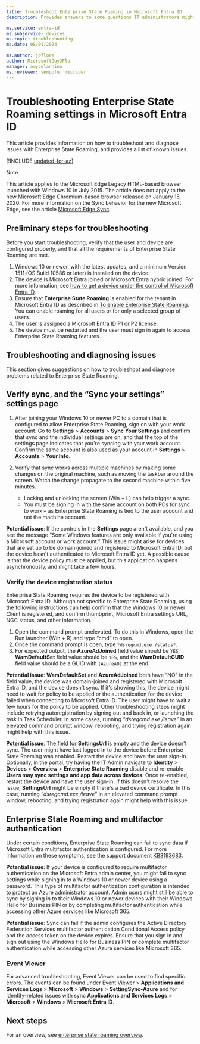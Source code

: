 ```yaml
---
title: Troubleshoot Enterprise State Roaming in Microsoft Entra ID
description: Provides answers to some questions IT administrators might have about settings and app data sync.

ms.service: entra-id
ms.subservice: devices
ms.topic: troubleshooting
ms.date: 08/01/2024

ms.author: joflore
author: MicrosoftGuyJFlo
manager: amycolannino
ms.reviewer: sempofu, micrider
---
```

# Troubleshooting Enterprise State Roaming settings in Microsoft Entra ID

This article provides information on how to troubleshoot and diagnose issues with Enterprise State Roaming, and provides a list of known issues.

[!INCLUDE [updated-for-az](~/includes/azure-docs-pr/updated-for-az.md)]

> [!NOTE]
> This article applies to the Microsoft Edge Legacy HTML-based browser launched with Windows 10 in July 2015. The article does not apply to the new Microsoft Edge Chromium-based browser released on January 15, 2020. For more information on the Sync behavior for the new Microsoft Edge, see the article [Microsoft Edge Sync](/deployedge/microsoft-edge-enterprise-sync).

## Preliminary steps for troubleshooting

Before you start troubleshooting, verify that the user and device are configured properly, and that all the requirements of Enterprise State Roaming are met.

1. Windows 10 or newer, with the latest updates, and a minimum Version 1511 (OS Build 10586 or later) is installed on the device.
1. The device is Microsoft Entra joined or Microsoft Entra hybrid joined. For more information, see [how to get a device under the control of Microsoft Entra ID](overview.md).
1. Ensure that **Enterprise State Roaming** is enabled for the tenant in Microsoft Entra ID as described in [To enable Enterprise State Roaming](enterprise-state-roaming-enable.md). You can enable roaming for all users or for only a selected group of users.
1. The user is assigned a Microsoft Entra ID P1 or P2 license.  
1. The device must be restarted and the user must sign in again to access Enterprise State Roaming features.

## Troubleshooting and diagnosing issues

This section gives suggestions on how to troubleshoot and diagnose problems related to Enterprise State Roaming.

## Verify sync, and the “Sync your settings” settings page

1. After joining your Windows 10 or newer PC to a domain that is configured to allow Enterprise State Roaming, sign on with your work account. Go to **Settings** > **Accounts** > **Sync Your Settings** and confirm that sync and the individual settings are on, and that the top of the settings page indicates that you're syncing with your work account. Confirm the same account is also used as your account in **Settings** > **Accounts** > **Your Info**.
1. Verify that sync works across multiple machines by making some changes on the original machine, such as moving the taskbar around the screen. Watch the change propagate to the second machine within five minutes.

   * Locking and unlocking the screen (Win + L) can help trigger a sync.
   * You must be signing in with the same account on both PCs for sync to work – as Enterprise State Roaming is tied to the user account and not the machine account.

**Potential issue**: If the controls in the **Settings** page aren't available, and you see the message “Some Windows features are only available if you're using a Microsoft account or work account.” This issue might arise for devices that are set up to be domain-joined and registered to Microsoft Entra ID, but the device hasn't authenticated to Microsoft Entra ID yet. A possible cause is that the device policy must be applied, but this application happens asynchronously, and might take a few hours.

### Verify the device registration status

Enterprise State Roaming requires the device to be registered with Microsoft Entra ID. Although not specific to Enterprise State Roaming, using the following instructions can help confirm that the Windows 10 or newer Client is registered, and confirm thumbprint, Microsoft Entra settings URL, NGC status, and other information.

1. Open the command prompt unelevated. To do this in Windows, open the Run launcher (Win + R) and type “cmd” to open.
1. Once the command prompt is open, type `*dsregcmd.exe /status*`.
1. For expected output, the **AzureAdJoined** field value should be `YES`, **WamDefaultSet** field value should be `YES`, and the **WamDefaultGUID** field value should be a GUID with `(AzureAD)` at the end.

**Potential issue**: **WamDefaultSet** and **AzureAdJoined** both have “NO” in the field value, the device was domain-joined and registered with Microsoft Entra ID, and the device doesn't sync. If it's showing this, the device might need to wait for policy to be applied or the authentication for the device failed when connecting to Microsoft Entra ID. The user might have to wait a few hours for the policy to be applied. Other troubleshooting steps might include retrying autoregistration by signing out and back in, or launching the task in Task Scheduler. In some cases, running “*dsregcmd.exe /leave*” in an elevated command prompt window, rebooting, and trying registration again might help with this issue.

**Potential issue**: The field for **SettingsUrl** is empty and the device doesn't sync. The user might have last logged in to the device before Enterprise State Roaming was enabled. Restart the device and have the user sign-in. Optionally, in the portal, try having the IT Admin navigate to **Identity** > **Devices** > **Overview** > **Enterprise State Roaming** disable and re-enable **Users may sync settings and app data across devices**. Once re-enabled, restart the device and have the user sign-in. If this doesn't resolve the issue, **SettingsUrl** might be empty if there's a bad device certificate. In this case, running “*dsregcmd.exe /leave*” in an elevated command prompt window, rebooting, and trying registration again might help with this issue.

## Enterprise State Roaming and multifactor authentication

Under certain conditions, Enterprise State Roaming can fail to sync data if Microsoft Entra multifactor authentication is configured. For more information on these symptoms, see the support document [KB3193683](https://support.microsoft.com/kb/3193683).

**Potential issue**: If your device is configured to require multifactor authentication on the Microsoft Entra admin center, you might fail to sync settings while signing in to a Windows 10 or newer device using a password. This type of multifactor authentication configuration is intended to protect an Azure administrator account. Admin users might still be able to sync by signing in to their Windows 10 or newer devices with their Windows Hello for Business PIN or by completing multifactor authentication while accessing other Azure services like Microsoft 365.

**Potential issue**: Sync can fail if the admin configures the Active Directory Federation Services multifactor authentication Conditional Access policy and the access token on the device expires. Ensure that you sign in and sign out using the Windows Hello for Business PIN or complete multifactor authentication while accessing other Azure services like Microsoft 365.

### Event Viewer

For advanced troubleshooting, Event Viewer can be used to find specific errors. The events can be found under Event Viewer > **Applications and Services Logs** > **Microsoft** > **Windows** > **SettingSync-Azure** and for identity-related issues with sync **Applications and Services Logs** > **Microsoft** > **Windows** > **Microsoft Entra ID**.

## Next steps

For an overview, see [enterprise state roaming overview](./enterprise-state-roaming-enable.md).
